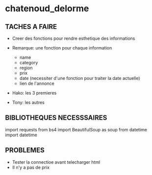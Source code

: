 # chatenoud_delorme

## TACHES A FAIRE
- Creer des fonctions pour rendre esthetique des informations
- Remarque: une fonction pour chaque information
    - name
    - category
    - region
    - prix
    - date (necessiter d'une fonction pour traiter la date actuelle)
    - lien de l'annonce

- Hako: les 3 premieres
- Tony: les autres

## BIBLIOTHEQUES NECESSSAIRES
import requests
from bs4 import BeautifulSoup as soup
from datetime import datetime

## PROBLEMES
- Tester la connectioe avant telecharger html
- Il n'y a pas de prix